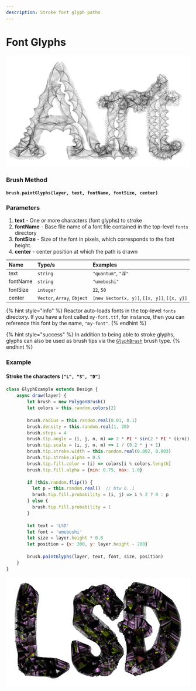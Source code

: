 ```yaml
---
description: Stroke font glyph paths
---
```


# Font Glyphs

![](../../.gitbook/assets/screenshot-from-2020-09-11-11-05-28.png)

### Brush Method <a id="overview"></a>

**`brush.paintGlyphs(layer, text, fontName, fontSize, center)`**

### ‌Parameters‌

1. **text** - One or more characters \(font glyphs\) to stroke
2. **fontName** - Base file name of a font file contained in the top-level `fonts` directory
3. **fontSize** - Size of the font in pixels, which corresponds to the font height.
4. **center** - center position at which the path is drawn

| Name | Type/s | Examples |
| :--- | :--- | :--- |
| text | `string` | `"quantum"`, `"浮"`  |
| fontName | `string` | `"umeboshi"` |
| fontSize | `integer` | `22`, `50` |
| center | `Vector`, `Array`, `Object` | `[new Vector(x, y)]`, `[[x, y]]`, `[{x, y}]` |

{% hint style="info" %}
Reactor auto-loads fonts in the top-level `fonts` directory. If you have a font called `my-font.ttf`, for instance, then you can reference this font by the name, `"my-font"`.
{% endhint %}

{% hint style="success" %}
In addition to being able to stroke glyphs, glyphs can also be used as brush tips via the [`GlyphBrush`](../brush-properties/brush-types/glyph-brush.md) brush type.
{% endhint %}

### Example

#### Stroke the characters `["L", "S", "D"]`

```javascript
class GlyphExample extends Design {
    async draw(layer) {
        let brush = new PolygonBrush()
        let colors = this.random.colors(2)

        brush.radius = this.random.real(0.01, 0.1)
        brush.density = this.random.real(1, 20)
        brush.steps = 4
        brush.tip.angle = (i, j, n, m) => 2 * PI * sin(2 * PI * (i/n))
        brush.tip.scale = (i, j, n, m) => 1 / (0.2 * j + 1)
        brush.tip.stroke.width = this.random.real(0.002, 0.003)
        brush.tip.stroke.alpha = 0.5
        brush.tip.fill.color = (i) => colors[i % colors.length]
        brush.tip.fill.alpha = {min: 0.75, max: 1.0}
        
        if (this.random.flip()) {
          let p = this.random.real()  // btw 0..1
          brush.tip.fill.probability = (i, j) => i % 2 ? 0 : p
        } else {
          brush.tip.fill.probability = 1
        }
        
        let text = 'LSD'
        let font = 'umeboshi'
        let size = layer.height * 0.8
        let position = {x: 200, y: layer.height - 200}
        
        brush.paintGlyphs(layer, text, font, size, position)
    }
}
```

![Example Output](../../.gitbook/assets/lsd%20%281%29.png)



